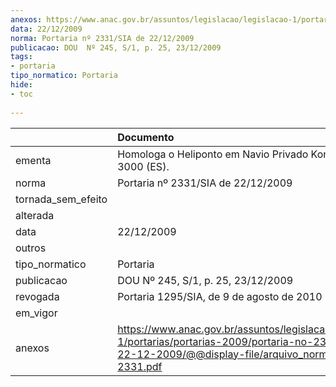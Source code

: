 ```yaml
---
anexos: https://www.anac.gov.br/assuntos/legislacao/legislacao-1/portarias/portarias-2009/portaria-no-2331-sia-de-22-12-2009/@@display-file/arquivo_norma/PA2009-2331.pdf
data: 22/12/2009
norma: Portaria nº 2331/SIA de 22/12/2009
publicacao: DOU  Nº 245, S/1, p. 25, 23/12/2009
tags:
- portaria
tipo_normatico: Portaria
hide: 
- toc 
 
---
```


|                    | Documento                                                                                                                                                         |
|:-------------------|:------------------------------------------------------------------------------------------------------------------------------------------------------------------|
| ementa             | Homologa o Heliponto em Navio Privado Kommandor 3000 (ES).                                                                                                        |
| norma              | Portaria nº 2331/SIA de 22/12/2009                                                                                                                                |
| tornada_sem_efeito |                                                                                                                                                                   |
| alterada           |                                                                                                                                                                   |
| data               | 22/12/2009                                                                                                                                                        |
| outros             |                                                                                                                                                                   |
| tipo_normatico     | Portaria                                                                                                                                                          |
| publicacao         | DOU  Nº 245, S/1, p. 25, 23/12/2009                                                                                                                               |
| revogada           | Portaria 1295/SIA, de 9 de agosto de 2010                                                                                                                         |
| em_vigor           |                                                                                                                                                                   |
| anexos             | https://www.anac.gov.br/assuntos/legislacao/legislacao-1/portarias/portarias-2009/portaria-no-2331-sia-de-22-12-2009/@@display-file/arquivo_norma/PA2009-2331.pdf |
